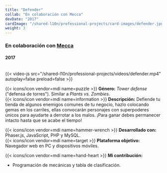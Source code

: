 ```yaml
---
title: "Defender"
collab: "En colaboración con Mecca"
devDate: "2017"
cardImage: "/shared-l10n/professional-projects/card-images/defender.jpg"
weight: 3
---
```


### En colaboración con [Mecca](https://meccanimation.com/)
#### 2017
\
{{< video-js src="/shared-l10n/professional-projects/videos/defender.mp4" autoplay=false preload=false >}}

{{< icons/icon vendor=mdi name=puzzle >}} **Género:** *Tower defense* ("defensa de torres"). Similar a *Plants vs. Zombies*.\
{{< icons/icon vendor=mdi name=information >}} **Descripción:**
Defiende tu tienda de algunos enemigos comunes de tu negocio, hazlo colocando gemas en los carriles, ellas convocarán personajes con superpoderes únicos para ayudarte a derrotar a los malos.
¡Para ganar debes permanecer intacto hasta que se acabe el tiempo!

{{< icons/icon vendor=mdi name=hammer-wrench >}} **Desarrollado con:** Phaser.js, JavaScript, PHP y MySQL.\
{{< icons/icon vendor=mdi name=target >}} **Plataforma objetivo:** Navegador web en PC y dispositivos móviles.

{{< icons/icon vendor=mdi name=hand-heart >}} **Mi contribución:**
* Programación de mecánicas y tabla de clasificación.
